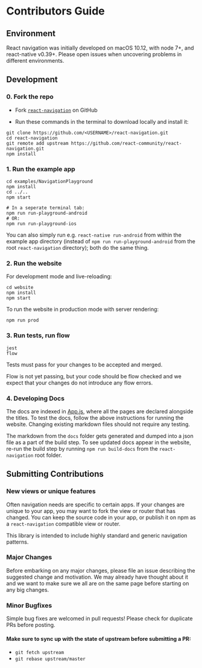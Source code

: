 # Contributors Guide

## Environment

React navigation was initially developed on macOS 10.12, with node 7+, and react-native v0.39+. Please open issues when uncovering problems in different environments.

## Development

### 0. Fork the repo

- Fork [`react-navigation`](https://github.com/react-community/react-navigation) on GitHub

- Run these commands in the terminal to download locally and install it:

```
git clone https://github.com/<USERNAME>/react-navigation.git
cd react-navigation
git remote add upstream https://github.com/react-community/react-navigation.git
npm install
```

### 1. Run the example app

```
cd examples/NavigationPlayground
npm install
cd ../..
npm start

# In a seperate terminal tab:
npm run run-playground-android
# OR:
npm run run-playground-ios
```

You can also simply run e.g. `react-native run-android` from within the example app directory (instead of `npm run run-playground-android` from the root `react-navigation` directory); both do the same thing.

### 2. Run the website

For development mode and live-reloading:

```
cd website
npm install
npm start
```

To run the website in production mode with server rendering:

```
npm run prod
```

### 3. Run tests, run flow

```
jest
flow
```

Tests must pass for your changes to be accepted and merged.

Flow is not yet passing, but your code should be flow checked and we expect that your changes do not introduce any flow errors.

### 4. Developing Docs

The docs are indexed in [App.js](https://github.com/react-community/react-navigation/blob/master/website/src/App.js), where all the pages are declared alongside the titles. To test the docs, follow the above instructions for running the website. Changing existing markdown files should not require any testing.

The markdown from the `docs` folder gets generated and dumped into a json file as a part of the build step. To see updated docs appear in the website, re-run the build step by running `npm run build-docs` from the `react-navigation` root folder.

## Submitting Contributions

### New views or unique features

Often navigation needs are specific to certain apps. If your changes are unique to your app, you may want to fork the view or router that has changed. You can keep the source code in your app, or publish it on npm as a `react-navigation` compatible view or router.

This library is intended to include highly standard and generic navigation patterns.

### Major Changes

Before embarking on any major changes, please file an issue describing the suggested change and motivation. We may already have thought about it and we want to make sure we all are on the same page before starting on any big changes.

### Minor Bugfixes

Simple bug fixes are welcomed in pull requests! Please check for duplicate PRs before posting.

#### Make sure to sync up with the state of upstream before submitting a PR:

- `git fetch upstream`
- `git rebase upstream/master`
